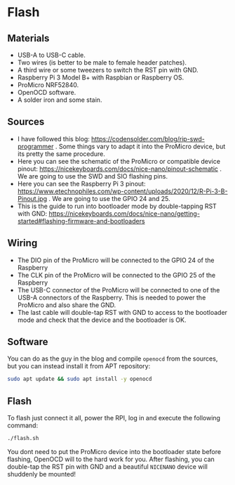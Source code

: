 # Flash

## Materials

* USB-A to USB-C cable.
* Two wires (is better to be male to female header patches).
* A third wire or some tweezers to switch the RST pin with GND.
* Raspberry Pi 3 Model B+ with Raspbian or Raspberry OS.
* ProMicro NRF52840.
* OpenOCD software.
* A solder iron and some stain.

## Sources

* I have followed this blog: https://codensolder.com/blog/rip-swd-programmer . Some things vary to adapt it into the ProMicro device, but its pretty the same procedure.
* Here you can see the schematic of the ProMicro or compatible device pinout: https://nicekeyboards.com/docs/nice-nano/pinout-schematic . We are going to use the SWD and SIO flashing pins.
* Here you can see the Raspberry Pi 3 pinout: https://www.etechnophiles.com/wp-content/uploads/2020/12/R-Pi-3-B-Pinout.jpg . We are going to use the GPIO 24 and 25.
* This is the guide to run into bootloader mode by double-tapping RST with GND: https://nicekeyboards.com/docs/nice-nano/getting-started#flashing-firmware-and-bootloaders

## Wiring

* The DIO pin of the ProMicro will be connected to the GPIO 24 of the Raspberry
* The CLK pin of the ProMicro will be connected to the GPIO 25 of the Raspberry
* The USB-C connector of the ProMicro will be connected to one of the USB-A connectors of the Raspberry. This is needed to power the ProMicro and also share the GND.
* The last cable will double-tap RST with GND to access to the bootloader mode and check that the device and the bootloader is OK.

## Software

You can do as the guy in the blog and compile `openocd` from the sources, but you can instead install it from APT repository:

```bash
sudo apt update && sudo apt install -y openocd
```

## Flash

To flash just connect it all, power the RPI, log in and execute the following command:

```bash
./flash.sh
```

You dont need to put the ProMicro device into the bootloader state before flashing, OpenOCD will to the hard work for you. After flashing, you can double-tap the RST pin with GND and a beautiful `NICENANO` device will shuddenly be mounted!


